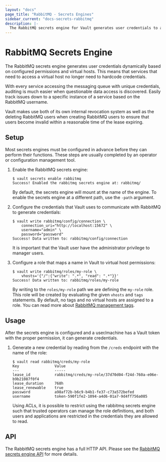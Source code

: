 ```yaml
---
layout: "docs"
page_title: "RabbitMQ - Secrets Engines"
sidebar_current: "docs-secrets-rabbitmq"
description: |-
  The RabbitMQ secrets engine for Vault generates user credentials to access RabbitMQ.
---
```


# RabbitMQ Secrets Engine

The RabbitMQ secrets engine generates user credentials dynamically based on
configured permissions and virtual hosts. This means that services that need to
access a virtual host no longer need to hardcode credentials.

With every service accessing the messaging queue with unique credentials,
auditing is much easier when questionable data access is discovered. Easily
track issues down to a specific instance of a service based on the RabbitMQ
username.

Vault makes use both of its own internal revocation system as well as the
deleting RabbitMQ users when creating RabbitMQ users to ensure that users become
invalid within a reasonable time of the lease expiring.

## Setup

Most secrets engines must be configured in advance before they can perform their
functions. These steps are usually completed by an operator or configuration
management tool.

1. Enable the RabbitMQ secrets engine:

    ```text
    $ vault secrets enable rabbitmq
    Success! Enabled the rabbitmq secrets engine at: rabbitmq/
    ```

    By default, the secrets engine will mount at the name of the engine. To
    enable the secrets engine at a different path, use the `-path` argument.

1. Configure the credentials that Vault uses to communicate with RabbitMQ to
generate credentials:

    ```text
    $ vault write rabbitmq/config/connection \
        connection_uri="http://localhost:15672" \
        username="admin" \
        password="password"
    Success! Data written to: rabbitmq/config/connection
    ```

    It is important that the Vault user have the administrator privilege to
    manager users.


1. Configure a role that maps a name in Vault to virtual host permissions:

    ```text
    $ vault write rabbitmq/roles/my-role \
        vhosts='{"/":{"write": ".*", "read": ".*"}}'
    Success! Data written to: rabbitmq/roles/my-role
    ```

    By writing to the `roles/my-role` path we are defining the `my-role` role.
    This role will be created by evaluating the given `vhosts` and `tags`
    statements. By default, no tags and no virtual hosts are assigned to a role.
    You can read more about [RabbitMQ management tags][rmq-perms].

## Usage

After the secrets engine is configured and a user/machine has a Vault token with
the proper permission, it can generate credentials.

1. Generate a new credential by reading from the `/creds` endpoint with the name
of the role:

    ```text
    $ vault read rabbitmq/creds/my-role
    Key                Value
    ---                -----
    lease_id           rabbitmq/creds/my-role/37d70d04-f24d-760a-e06e-b9b21087f0f4
    lease_duration     768h
    lease_renewable    true
    password           a98af72b-b6c9-b4b1-fe37-c73a572befed
    username           token-590f1fe2-1094-a4d6-01a7-9d4ff756a085
    ```

    Using ACLs, it is possible to restrict using the rabbitmq secrets engine
    such that trusted operators can manage the role definitions, and both users
    and applications are restricted in the credentials they are allowed to read.

## API

The RabbitMQ secrets engine has a full HTTP API. Please see the
[RabbitMQ secrets engine API](/api/secret/rabbitmq/index.html) for more
details.

[rmq-perms]: https://www.rabbitmq.com/management.html#permissions
